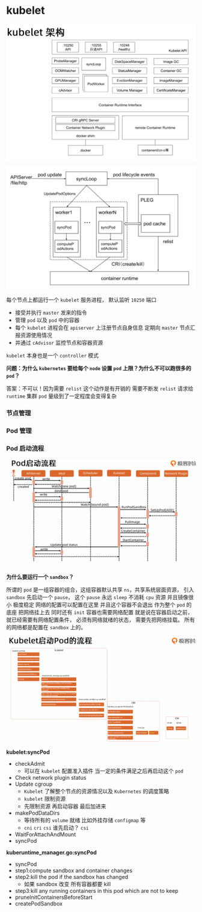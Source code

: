 # kubelet

![kubelet](images/kubelet.png)


![kubeletpod](images/kubeletpod.png)

每个节点上都运行一个 `kubelet` 服务进程， 默认监听 `10250` 端口
- 接受并执行 `master` 发来的指令
- 管理 `pod` 以及 `pod` 中的容器
- 每个 `kubelet` 进程会在 `apiserver` 上注册节点自身信息 定期向 `master` 节点汇报资源使用情况
- 并通过 `cAdvisor` 监控节点和容器资源




`kubelet` 本身也是一个 `controller` 模式


**问题：为什么 `kubernetes` 要给每个 `node` 设置 `pod` 上限？为什么不可以跑很多的 `pod`？**

答案：不可以！因为需要 `relist` 这个动作是有开销的 需要不断发 `relist` 请求给 `runtime`
集群 `pod` 量级到了一定程度会变得复杂


### 节点管理


### Pod 管理


### Pod 启动流程

![pod](images/pod.png)



**为什么要运行一个 `sandbox`？**

所谓的 `pod` 是一组容器的组合，这组容器默认共享 `ns`，共享系统层面资源，
引入 `sandbox` 先启动一个 `pause`，
这个 `pause` 永远 `sleep` 不消耗 `cpu` 资源 并且镜像很小 极度稳定
网络的配置可以配置在这里 并且这个容器不会退出
作为整个 `pod` 的底座 把网络挂上去
同时还有 `init` 容器也需要网络配置
就是说在容器启动之前，
就已经需要有网络配置条件，
必须有网络就绪的状态，
需要先把网络挂载。
所有的网络都是配置在 `sandbox` 上的。

![pods](images/pods.png)

**kubelet:syncPod**
- checkAdmit
  - 可以在 `kubelet` 配置准入插件 当一定的条件满足之后再启动这个 `pod`
- Check network plugin status
- Update cgroup
  - `Kubelet` 了解整个节点的资源情况以及 `Kubernetes` 的调度策略
  - `kubelet` 限制资源
  - 先限制资源 再启动容器 最后加进来
- makePodDataDirs
  - 等待所有的 `volume` 就绪 比如外挂存储 `configmap` 等
  - `cni` `cri` `csi` 谁先启动？ `csi`
- WaitForAttachAndMount
- syncPod

**kuberuntime_manager.go:syncPod**
- syncPod
- step1:compute sandbox and container changes
- step2:kill the pod if the sandbox has changed
  - 如果 sandbox 改变 所有容器都要 kill
- step3:kill any running containers in this pod which are not to keep
- prunelnitContainersBeforeStart
- createPodSandbox

































































